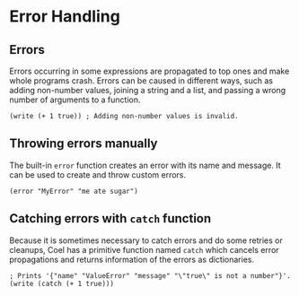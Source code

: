 # Error Handling

## Errors

Errors occurring in some expressions are propagated to top ones and make
whole programs crash.
Errors can be caused in different ways, such as adding non-number values,
joining a string and a list, and passing a wrong number of arguments to a
function.

```coel
(write (+ 1 true)) ; Adding non-number values is invalid.
```

## Throwing errors manually

The built-in `error` function creates an error with its name and message.
It can be used to create and throw custom errors.

```coel
(error "MyError" "me ate sugar")
```

## Catching errors with `catch` function

Because it is sometimes necessary to catch errors and do some retries or cleanups,
Coel has a primitive function named `catch` which cancels error propagations
and returns information of the errors as dictionaries.

```coel
; Prints '{"name" "ValueError" "message" "\"true\" is not a number"}'.
(write (catch (+ 1 true)))
```
